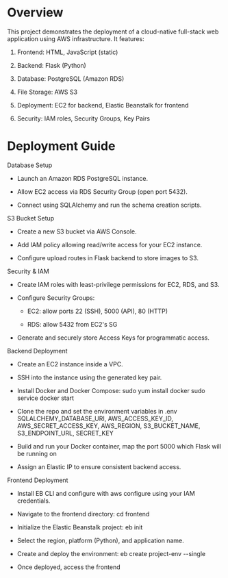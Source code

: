# Overview
This project demonstrates the deployment of a cloud-native full-stack web application using AWS infrastructure. It features:

1. Frontend: HTML, JavaScript (static)

2. Backend: Flask (Python)

3. Database: PostgreSQL (Amazon RDS)

4. File Storage: AWS S3

5. Deployment: EC2 for backend, Elastic Beanstalk for frontend

6. Security: IAM roles, Security Groups, Key Pairs

# Deployment Guide

Database Setup

  - Launch an Amazon RDS PostgreSQL instance.

  - Allow EC2 access via RDS Security Group (open port 5432).

  - Connect using SQLAlchemy and run the schema creation scripts.

S3 Bucket Setup

  - Create a new S3 bucket via AWS Console.

  - Add IAM policy allowing read/write access for your EC2 instance.

  - Configure upload routes in Flask backend to store images to S3.

Security & IAM

  - Create IAM roles with least-privilege permissions for EC2, RDS, and S3.

  - Configure Security Groups:

    - EC2: allow ports 22 (SSH), 5000 (API), 80 (HTTP)

    - RDS: allow 5432 from EC2's SG

  - Generate and securely store Access Keys for programmatic access.

Backend Deployment

  - Create an EC2 instance inside a VPC.

  - SSH into the instance using the generated key pair.

  - Install Docker and Docker Compose:
    sudo yum install docker
    sudo service docker start

  - Clone the repo and set the environment variables in .env
    SQLALCHEMY_DATABASE_URI, AWS_ACCESS_KEY_ID, AWS_SECRET_ACCESS_KEY, AWS_REGION, S3_BUCKET_NAME, S3_ENDPOINT_URL, SECRET_KEY

  - Build and run your Docker container, map the port 5000 which Flask will be running on

  - Assign an Elastic IP to ensure consistent backend access.
    
Frontend Deployment

  - Install EB CLI and configure with aws configure using your IAM credentials.

  - Navigate to the frontend directory:
    cd frontend

  - Initialize the Elastic Beanstalk project:
    eb init

  - Select the region, platform (Python), and application name.

  - Create and deploy the environment:
    eb create project-env --single

  - Once deployed, access the frontend
